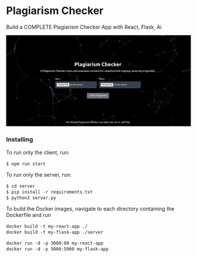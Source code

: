 # Plagiarism Checker

Build a COMPLETE Plagiarism Checker App with React, Flask, Ai

![alt](UI.png)

### Installing

To run only the client, run:

```
$ npm run start
```

To run only the server, run:

```
$ cd server
$ pip install -r requirements.txt
$ python3 server.py
```

To build the Docker images, navigate to each directory containing the Dockerfile and run

```
docker build -t my-react-app ./
docker build -t my-flask-app ./server
```

```
docker run -d -p 3000:80 my-react-app
docker run -d -p 5000:5000 my-flask-app
```
